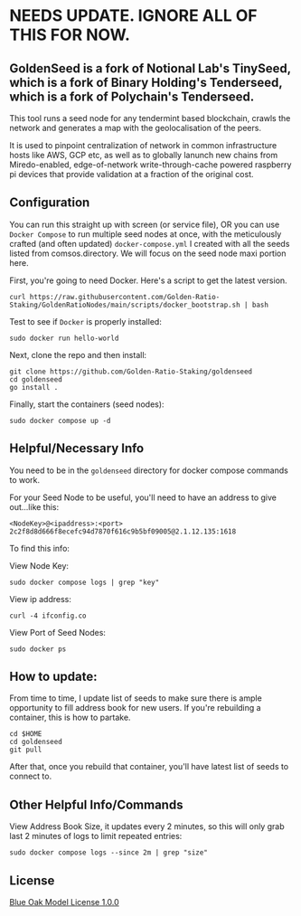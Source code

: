 # NEEDS UPDATE. IGNORE ALL OF THIS FOR NOW.

## GoldenSeed is a fork of Notional Lab's TinySeed, which is a fork of Binary Holding's Tenderseed, which is a fork of Polychain's Tenderseed.

This tool runs a seed node for any tendermint based blockchain, crawls the network and generates a map with the geolocalisation of the peers.

It is used to pinpoint centralization of network in common infrastructure hosts like AWS, GCP etc, as well as to globally lanunch new chains from Miredo-enabled, edge-of-network write-through-cache powered raspberry pi devices that provide validation at a fraction of the original cost. 
 

## Configuration

You can run this straight up with screen (or service file), OR you can use `Docker Compose` to run multiple seed nodes at once, with the meticulously crafted (and often updated) `docker-compose.yml` I created with all the seeds listed from comsos.directory. We will focus on the seed node maxi portion here.

First, you're going to need Docker. Here's a script to get the latest version.
```
curl https://raw.githubusercontent.com/Golden-Ratio-Staking/GoldenRatioNodes/main/scripts/docker_bootstrap.sh | bash
```

Test to see if `Docker` is properly installed:
```
sudo docker run hello-world
```

Next, clone the repo and then install:
```
git clone https://github.com/Golden-Ratio-Staking/goldenseed
cd goldenseed
go install .
```

Finally, start the containers (seed nodes):
```
sudo docker compose up -d
```

## Helpful/Necessary Info

You need to be in the `goldenseed` directory for docker compose commands to work.

For your Seed Node to be useful, you'll need to have an address to give out...like this: 
```
<NodeKey>@<ipaddress>:<port>
2c2f8d8d666f8ecefc94d7870f616c9b5bf09005@2.1.12.135:1618
```

To find this info:

View Node Key:
```
sudo docker compose logs | grep "key"
```
View ip address:
```
curl -4 ifconfig.co
```
View Port of Seed Nodes:
```
sudo docker ps
```

## How to update:
From time to time, I update list of seeds to make sure there is ample opportunity to fill address book for new users. If you're rebuilding a container, this is how to partake. 
```
cd $HOME
cd goldenseed
git pull
```

After that, once you rebuild that container, you'll have latest list of seeds to connect to.

## Other Helpful Info/Commands
View Address Book Size, it updates every 2 minutes, so this will only grab last 2 minutes of logs to limit repeated entries:
```
sudo docker compose logs --since 2m | grep "size"
```

## License

[Blue Oak Model License 1.0.0](https://blueoakcouncil.org/license/1.0.0)
